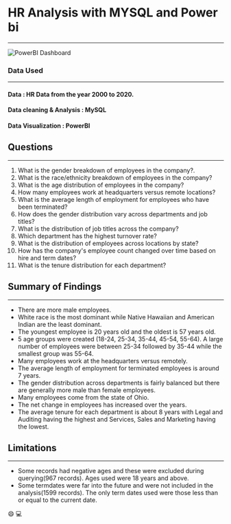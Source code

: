 # HR Analysis with MYSQL and Power bi
---

![PowerBI Dashboard](https://github.com/Habdoll/HR_Analytics/assets/145981715/d1386481-4271-4bc0-960f-127a714165e7)


### Data Used
---

#### Data : HR Data from the year 2000 to 2020.
#### Data cleaning & Analysis : MySQL
#### Data Visualization : PowerBI


## Questions
---
  1. What is the gender breakdown of employees in the company?.
  2. What is the race/ethnicity breakdown of employees in the company?
  3. What is the age distribution of employees in the company?
  4. How many employees work at headquarters versus remote locations?
  5. What is the average length of employment for employees who have been terminated?
  6. How does the gender distribution vary across departments and job titles?
  7. What is the distribution of job titles across the company?
  8. Which department has the highest turnover rate?
  9. What is the distribution of employees across locations by state?
  10. How has the company's employee count changed over time based on hire and term dates?
  11. What is the tenure distribution for each department?


## Summary of Findings
---
- There are more male employees.
- White race is the most dominant while Native Hawaiian and American Indian are the least dominant.
- The youngest employee is 20 years old and the oldest is 57 years old.
- 5 age groups were created (18-24, 25-34, 35-44, 45-54, 55-64). A large number of employees were between 25-34 followed by 35-44      while the smallest group was 55-64.
- Many employees work at the headquarters versus remotely.
- The average length of employment for terminated employees is around 7 years.
- The gender distribution across departments is fairly balanced but there are generally more male than female employees.
- Many employees come from the state of Ohio.
- The net change in employees has increased over the years.
- The average tenure for each department is about 8 years with Legal and Auditing having the highest and Services, Sales and           Marketing having the lowest.


## Limitations
---
- Some records had negative ages and these were excluded during querying(967 records). Ages used were 18 years and above.
- Some termdates were far into the future and were not included in the analysis(1599 records). The only term dates used were those     less than or equal to the current date.

😄
💻
